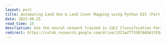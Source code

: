 ```yaml
---
layout: post
title: Automating Land Use & Land Cover Mapping using Python GIS (Part II)
date: 2022-08-25
read_time: 15
description: Use the neural network trained in LULC Classification Part I to generate land use and land cover maps with Python GIS.
redirect: https://colab.research.google.com/drive/13I1wZT7thBlNdGA1tFQrK1MlRhMZMnpM?usp=sharing
---
```

